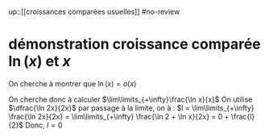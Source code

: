 up::[[croissances comparées usuelles]]
#no-review 
# démonstration croissance comparée $\ln(x)$ et $x$

On cherche à montrer que $\ln(x) = o(x)$

On cherche donc à calculer $\lim\limits_{+\infty}\frac{\ln x}{x}$
On utilise $\dfrac{\ln 2x}{2x}$
par passage à la limite, on à :
$l = \lim\limits_{+\infty} \frac{\ln 2x}{2x} = \lim\limits_{+\infty} \frac{\ln 2 + \ln x}{2x} = 0 + \frac{l}{2}$
Donc, $l = 0$
